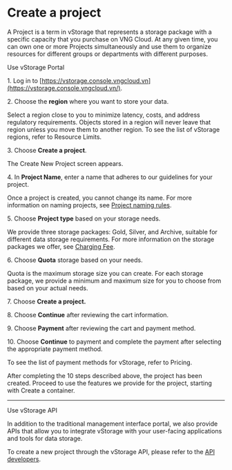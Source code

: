 # Create a project

A Project is a term in vStorage that represents a storage package with a specific capacity that you purchase on VNG Cloud. At any given time, you can own one or more Projects simultaneously and use them to organize resources for different groups or departments with different purposes.

Use vStorage Portal

1\. Log in to [https://vstorage.console.vngcloud.vn](https://vstorage.console.vngcloud.vn/).

2\. Choose the **region** where you want to store your data.

Select a region close to you to minimize latency, costs, and address regulatory requirements. Objects stored in a region will never leave that region unless you move them to another region. To see the list of vStorage regions, refer to Resource Limits.

3\. Choose **Create a project**.

The Create New Project screen appears.

4\. In **Project Name**, enter a name that adheres to our guidelines for your project.

Once a project is created, you cannot change its name. For more information on naming projects, see [Project naming rules](https://docs.vngcloud.vn/display/VSEN/Project+naming+rules).

5\. Choose **Project type** based on your storage needs.

We provide three storage packages: Gold, Silver, and Archive, suitable for different data storage requirements. For more information on the storage packages we offer, see [Charging Fee](https://docs.vngcloud.vn/display/VSEN/Charging+Fee).

6\. Choose **Quota** storage based on your needs.

Quota is the maximum storage size you can create. For each storage package, we provide a minimum and maximum size for you to choose from based on your actual needs.

7\. Choose **Create a project.**

8\. Choose **Continue** after reviewing the cart information.

9\. Choose **Payment** after reviewing the cart and payment method.

10\. Choose **Continue** to payment and complete the payment after selecting the appropriate payment method.

To see the list of payment methods for vStorage, refer to Pricing.

After completing the 10 steps described above, the project has been created. Proceed to use the features we provide for the project, starting with Create a container.

***

Use vStorage API

In addition to the traditional management interface portal, we also provide APIs that allow you to integrate vStorage with your user-facing applications and tools for data storage.

To create a new project through the vStorage API, please refer to the [API developers](https://docs.vngcloud.vn/display/VSEN/API+developers).&#x20;
